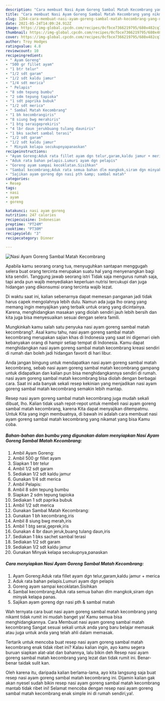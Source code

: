 ```yaml
---
description: "Cara membuat Nasi Ayam Goreng Sambal Matah Kecombrang yang nikmat Untuk Jualan"
title: "Cara membuat Nasi Ayam Goreng Sambal Matah Kecombrang yang nikmat Untuk Jualan"
slug: 1264-cara-membuat-nasi-ayam-goreng-sambal-matah-kecombrang-yang-nikmat-untuk-jualan
date: 2021-05-24T14:09:24.912Z
image: https://img-global.cpcdn.com/recipes/0cfbce7366219795/680x482cq70/nasi-ayam-goreng-sambal-matah-kecombrang-foto-resep-utama.jpg
thumbnail: https://img-global.cpcdn.com/recipes/0cfbce7366219795/680x482cq70/nasi-ayam-goreng-sambal-matah-kecombrang-foto-resep-utama.jpg
cover: https://img-global.cpcdn.com/recipes/0cfbce7366219795/680x482cq70/nasi-ayam-goreng-sambal-matah-kecombrang-foto-resep-utama.jpg
author: Troy Hodges
ratingvalue: 4.8
reviewcount: 10
recipeingredient:
- " Ayam Goreng"
- "500 gr fillet ayam"
- "1 btr telur"
- "1/2 sdt garam"
- "1/2 sdt kaldu jamur"
- "1/4 sdt merica"
- " Pelapis"
- "8 sdm tepung bumbu"
- "2 sdm tepung tapioka"
- "1 sdt paprika bubuk"
- "1/2 sdt merica"
- " Sambal Matah Kecombrang"
- "1 bh kecombrangiris"
- "8 siung bwg merahiris"
- "1 btg seraigeprekiris"
- "4 lbr daun jerukbuang tulang dauniris"
- "1 bks sachet sambal terasi"
- "1/2 sdt garam"
- "1/2 sdt kaldu jamur"
- " Minyak kelapa secukupnyapanaskan"
recipeinstructions:
- "Ayam Goreng:Aduk rata fillet ayam dgn telur,garam,kaldu jamur + merica"
- "Aduk rata bahan pelapis.Lumuri ayam dgn pelapis"
- "Goreng ayam sampai kecoklatan.Sisihkan"
- "Sambal kecombrang;Aduk rata semua bahan dlm mangkok,siram dgn minyak kelapa panas."
- "Sajikan ayam goreng dgn nasi pth &amp; sambal matah"
categories:
- Resep
tags:
- nasi
- ayam
- goreng

katakunci: nasi ayam goreng 
nutrition: 247 calories
recipecuisine: Indonesian
preptime: "PT24M"
cooktime: "PT30M"
recipeyield: "3"
recipecategory: Dinner

---
```



![Nasi Ayam Goreng Sambal Matah Kecombrang](https://img-global.cpcdn.com/recipes/0cfbce7366219795/680x482cq70/nasi-ayam-goreng-sambal-matah-kecombrang-foto-resep-utama.jpg)

Apabila kamu seorang orang tua, menyuguhkan santapan menggugah selera buat orang tercinta merupakan suatu hal yang menyenangkan bagi kita sendiri. Tanggung jawab seorang istri Tidak saja mengurus rumah saja, tapi anda pun wajib menyediakan keperluan nutrisi tercukupi dan juga hidangan yang dikonsumsi orang tercinta wajib lezat.

Di waktu  saat ini, kalian sebenarnya dapat memesan panganan jadi tidak harus capek mengolahnya lebih dulu. Namun ada juga lho orang yang memang ingin menyajikan yang terbaik untuk orang yang dicintainya. Karena, menghidangkan masakan yang diolah sendiri jauh lebih bersih dan kita juga bisa menyesuaikan sesuai dengan selera famili. 



Mungkinkah kamu salah satu penyuka nasi ayam goreng sambal matah kecombrang?. Asal kamu tahu, nasi ayam goreng sambal matah kecombrang merupakan sajian khas di Indonesia yang saat ini digemari oleh kebanyakan orang di hampir setiap tempat di Indonesia. Kamu dapat menghidangkan nasi ayam goreng sambal matah kecombrang kreasi sendiri di rumah dan boleh jadi hidangan favorit di hari libur.

Anda jangan bingung untuk mendapatkan nasi ayam goreng sambal matah kecombrang, sebab nasi ayam goreng sambal matah kecombrang gampang untuk didapatkan dan kalian pun bisa menghidangkannya sendiri di rumah. nasi ayam goreng sambal matah kecombrang bisa diolah dengan berbagai cara. Saat ini ada banyak sekali resep kekinian yang menjadikan nasi ayam goreng sambal matah kecombrang semakin lebih mantap.

Resep nasi ayam goreng sambal matah kecombrang juga mudah sekali dibuat, lho. Kalian tidak usah repot-repot untuk membeli nasi ayam goreng sambal matah kecombrang, karena Kita dapat menyajikan ditempatmu. Untuk Kita yang ingin membuatnya, di bawah ini adalah cara membuat nasi ayam goreng sambal matah kecombrang yang nikamat yang bisa Kamu coba.

<!--inarticleads1-->

##### Bahan-bahan dan bumbu yang digunakan dalam menyiapkan Nasi Ayam Goreng Sambal Matah Kecombrang:

1. Ambil  Ayam Goreng:
1. Ambil 500 gr fillet ayam
1. Siapkan 1 btr telur
1. Ambil 1/2 sdt garam
1. Sediakan 1/2 sdt kaldu jamur
1. Gunakan 1/4 sdt merica
1. Ambil  Pelapis:
1. Ambil 8 sdm tepung bumbu
1. Siapkan 2 sdm tepung tapioka
1. Sediakan 1 sdt paprika bubuk
1. Ambil 1/2 sdt merica
1. Gunakan  Sambal Matah Kecombrang:
1. Gunakan 1 bh kecombrang,iris
1. Ambil 8 siung bwg merah,iris
1. Ambil 1 btg serai,geprek,iris
1. Gunakan 4 lbr daun jeruk,buang tulang daun,iris
1. Sediakan 1 bks sachet sambal terasi
1. Sediakan 1/2 sdt garam
1. Sediakan 1/2 sdt kaldu jamur
1. Gunakan  Minyak kelapa secukupnya,panaskan




<!--inarticleads2-->

##### Cara menyiapkan Nasi Ayam Goreng Sambal Matah Kecombrang:

1. Ayam Goreng:Aduk rata fillet ayam dgn telur,garam,kaldu jamur + merica
1. Aduk rata bahan pelapis.Lumuri ayam dgn pelapis
1. Goreng ayam sampai kecoklatan.Sisihkan
1. Sambal kecombrang;Aduk rata semua bahan dlm mangkok,siram dgn minyak kelapa panas.
1. Sajikan ayam goreng dgn nasi pth &amp; sambal matah




Wah ternyata cara buat nasi ayam goreng sambal matah kecombrang yang nikamt tidak rumit ini mudah banget ya! Kamu semua bisa menghidangkannya. Cara Membuat nasi ayam goreng sambal matah kecombrang Sangat sesuai sekali untuk anda yang baru belajar memasak atau juga untuk anda yang telah ahli dalam memasak.

Tertarik untuk mencoba buat resep nasi ayam goreng sambal matah kecombrang enak tidak ribet ini? Kalau kalian ingin, ayo kamu segera buruan siapkan alat-alat dan bahannya, lalu bikin deh Resep nasi ayam goreng sambal matah kecombrang yang lezat dan tidak rumit ini. Benar-benar taidak sulit kan. 

Oleh karena itu, daripada kalian berlama-lama, ayo kita langsung saja buat resep nasi ayam goreng sambal matah kecombrang ini. Dijamin kalian gak akan nyesel sudah bikin resep nasi ayam goreng sambal matah kecombrang mantab tidak ribet ini! Selamat mencoba dengan resep nasi ayam goreng sambal matah kecombrang enak simple ini di rumah sendiri,ya!.

